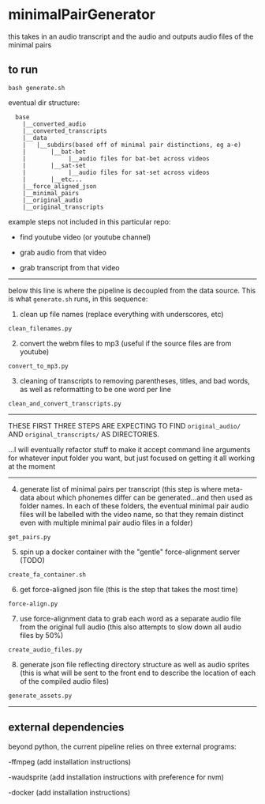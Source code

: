 
# minimalPairGenerator
this takes in an audio transcript and the audio and outputs audio files of the minimal pairs

## to run
`bash generate.sh`

eventual dir structure:
```
  base
    |__converted_audio
    |__converted_transcripts
    |__data
    |   |__subdirs(based off of minimal pair distinctions, eg a-e)
    |       |__bat-bet
    |            |__audio files for bat-bet across videos
    |       |__sat-set
    |            |__audio files for sat-set across videos
    |       |__etc...
    |__force_aligned_json
    |__minimal_pairs
    |__original_audio
    |__original_transcripts
```

example steps not included in this particular repo:

- find youtube video (or youtube channel)

- grab audio from that video

- grab transcript from that video

--------------------------------------------------------------
below this line is where the pipeline is decoupled from the data source. This is what `generate.sh` runs, in this sequence:

1. clean up file names (replace everything with underscores, etc)

`clean_filenames.py`


2. convert the webm files to mp3
(useful if the source files are from youtube)

`convert_to_mp3.py`


3. cleaning of transcripts to removing parentheses, titles, and bad words, as well as reformatting to be one word per line

`clean_and_convert_transcripts.py`

***
THESE FIRST THREE STEPS ARE EXPECTING TO FIND
`original_audio/`
AND
`original_transcripts/`
AS DIRECTORIES.

...I will eventually refactor stuff to make it accept command line arguments for whatever input folder you want, but just focused on getting it all working at the moment
***

4. generate list of minimal pairs per transcript
(this step is where meta-data about which phonemes differ can be generated...and then used as folder names. In each of these folders, the eventual minimal pair audio files will be labelled with the video name, so that they remain distinct even with multiple minimal pair audio files in a folder)

`get_pairs.py`


5. spin up a docker container with the "gentle" force-alignment server (TODO)

`create_fa_container.sh`


6. get force-aligned json file
(this is the step that takes the most time)

`force-align.py`


7. use force-alignment data to grab each word as a separate audio file from the original full audio
(this also attempts to slow down all audio files by 50%)

`create_audio_files.py`


8. generate json file reflecting directory structure as well as audio sprites
(this is what will be sent to the front end to describe the location of each of the compiled audio files)

`generate_assets.py`


------------------------------------------------------------------

## external dependencies
beyond python, the current pipeline relies on three external programs:

-ffmpeg (add installation instructions)

-waudsprite (add installation instructions with preference for nvm)

-docker (add installation instructions)
